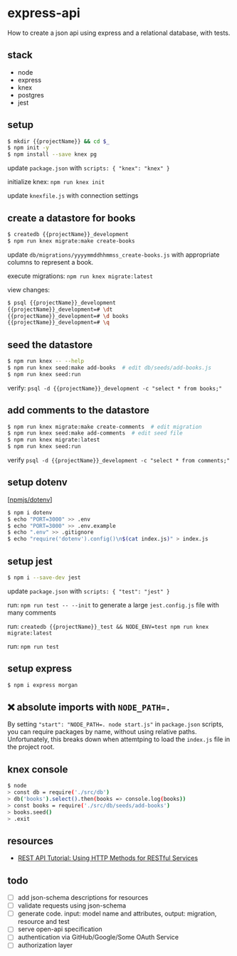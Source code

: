 # express-api

How to create a json api using express and a relational database, with tests.

## stack

- node
- express
- knex
- postgres
- jest

## setup

```bash
$ mkdir {{projectName}} && cd $_
$ npm init -y
$ npm install --save knex pg
```

update `package.json` with `scripts: { "knex": "knex" }`

initialize knex: `npm run knex init`

update `knexfile.js` with connection settings

## create a datastore for books

```bash
$ createdb {{projectName}}_development
$ npm run knex migrate:make create-books
```

update `db/migrations/yyyymmddhhmmss_create-books.js` with appropriate columns
to represent a book.

execute migrations: `npm run knex migrate:latest`

view changes:

```bash
$ psql {{projectName}}_development
{{projectName}}_development=# \dt
{{projectName}}_development=# \d books
{{projectName}}_development=# \q
```

## seed the datastore

```bash
$ npm run knex -- --help
$ npm run knex seed:make add-books  # edit db/seeds/add-books.js
$ npm run knex seed:run
```

verify: `psql -d {{projectName}}_development -c "select * from books;"`

## add comments to the datastore

```bash
$ npm run knex migrate:make create-comments  # edit migration
$ npm run knex seed:make add-comments  # edit seed file
$ npm run knex migrate:latest
$ npm run knex seed:run
```

verify `psql -d {{projectName}}_development -c "select * from comments;"`

## setup dotenv

[[npmjs/dotenv](https://www.npmjs.com/package/dotenv)]

```bash
$ npm i dotenv
$ echo "PORT=3000" >> .env
$ echo "PORT=3000" >> .env.example
$ echo ".env" >> .gitignore
$ echo "require('dotenv').config()\n$(cat index.js)" > index.js
```

## setup jest

```bash
$ npm i --save-dev jest
```

update `package.json` with `scripts: { "test": "jest" }`

run: `npm run test -- --init` to generate a large `jest.config.js` file with many comments

run: `createdb {{projectName}}_test && NODE_ENV=test npm run knex migrate:latest`

run: `npm run test`

## setup express

```bash
$ npm i express morgan
```

## ❌ absolute imports with `NODE_PATH=.`

By setting `"start": "NODE_PATH=. node start.js"` in `package.json` scripts,
you can require packages by name, without using relative paths. Unfortunately,
this breaks down when attemtping to load the `index.js` file in the project
root.

## knex console

```bash
$ node
> const db = require('./src/db')
> db('books').select().then(books => console.log(books))
> const books = require('./src/db/seeds/add-books')
> books.seed()
> .exit
```

## resources

- [REST API Tutorial: Using HTTP Methods for RESTful Services](https://restapitutorial.com/lessons/httpmethods.html)

## todo

- [ ] add json-schema descriptions for resources
- [ ] validate requests using json-schema
- [ ] generate code. input: model name and attributes, output: migration, resource and test
- [ ] serve open-api specification
- [ ] authentication via GitHub/Google/Some OAuth Service
- [ ] authorization layer
